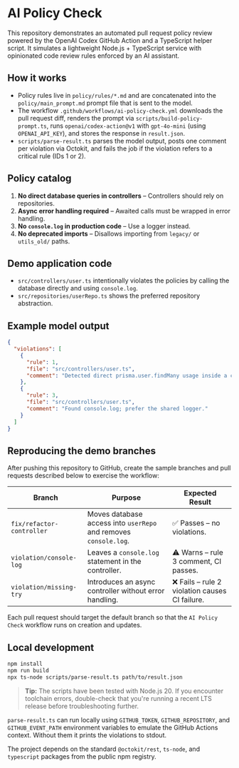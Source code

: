 # AI Policy Check

This repository demonstrates an automated pull request policy review powered by the OpenAI Codex GitHub Action and a TypeScript helper script. It simulates a lightweight Node.js + TypeScript service with opinionated code review rules enforced by an AI assistant.

## How it works

- Policy rules live in `policy/rules/*.md` and are concatenated into the `policy/main_prompt.md` prompt file that is sent to the model.
- The workflow `.github/workflows/ai-policy-check.yml` downloads the pull request diff, renders the prompt via `scripts/build-policy-prompt.ts`, runs `openai/codex-action@v1` with `gpt-4o-mini` (using `OPENAI_API_KEY`), and stores the response in `result.json`.
- `scripts/parse-result.ts` parses the model output, posts one comment per violation via Octokit, and fails the job if the violation refers to a critical rule (IDs 1 or 2).

## Policy catalog

1. **No direct database queries in controllers** – Controllers should rely on repositories.
2. **Async error handling required** – Awaited calls must be wrapped in error handling.
3. **No `console.log` in production code** – Use a logger instead.
4. **No deprecated imports** – Disallows importing from `legacy/` or `utils_old/` paths.

## Demo application code

- `src/controllers/user.ts` intentionally violates the policies by calling the database directly and using `console.log`.
- `src/repositories/userRepo.ts` shows the preferred repository abstraction.

## Example model output

```json
{
  "violations": [
    {
      "rule": 1,
      "file": "src/controllers/user.ts",
      "comment": "Detected direct prisma.user.findMany usage inside a controller."
    },
    {
      "rule": 3,
      "file": "src/controllers/user.ts",
      "comment": "Found console.log; prefer the shared logger."
    }
  ]
}
```

## Reproducing the demo branches

After pushing this repository to GitHub, create the sample branches and pull requests described below to exercise the workflow:

| Branch | Purpose | Expected Result |
| ------ | ------- | --------------- |
| `fix/refactor-controller` | Moves database access into `userRepo` and removes `console.log`. | ✅ Passes – no violations. |
| `violation/console-log` | Leaves a `console.log` statement in the controller. | ⚠️ Warns – rule 3 comment, CI passes. |
| `violation/missing-try` | Introduces an async controller without error handling. | ❌ Fails – rule 2 violation causes CI failure. |

Each pull request should target the default branch so that the `AI Policy Check` workflow runs on creation and updates.

## Local development

```bash
npm install
npm run build
npx ts-node scripts/parse-result.ts path/to/result.json
```

> **Tip:** The scripts have been tested with Node.js 20. If you encounter toolchain errors, double-check that you're running a
> recent LTS release before troubleshooting further.

`parse-result.ts` can run locally using `GITHUB_TOKEN`, `GITHUB_REPOSITORY`, and `GITHUB_EVENT_PATH` environment variables to emulate the GitHub Actions context. Without them it prints the violations to stdout.

The project depends on the standard `@octokit/rest`, `ts-node`, and `typescript` packages from the public npm registry.

